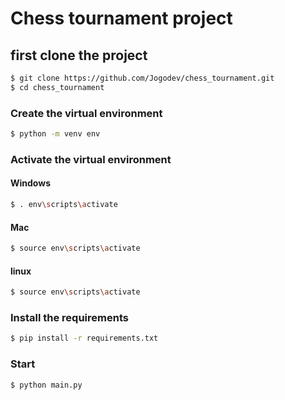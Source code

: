 # Chess tournament project

## first clone the project


````bash
$ git clone https://github.com/Jogodev/chess_tournament.git
$ cd chess_tournament
````

### Create the virtual environment

````bash
$ python -m venv env
````

### Activate the virtual environment

#### Windows
````bash
$ . env\scripts\activate 
````
#### Mac
````bash
$ source env\scripts\activate 
````
#### linux
````bash
$ source env\scripts\activate 
````

### Install the requirements

````bash
$ pip install -r requirements.txt
````

### Start

````bash
$ python main.py
````